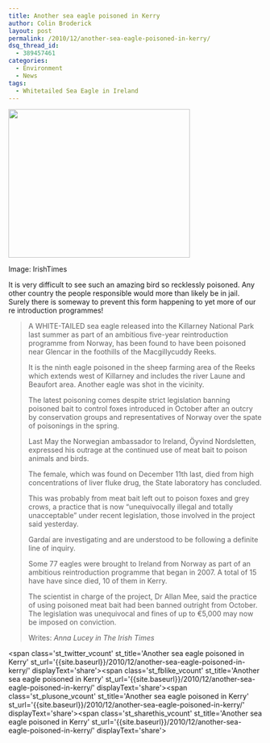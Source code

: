 ```yaml
---
title: Another sea eagle poisoned in Kerry
author: Colin Broderick
layout: post
permalink: /2010/12/another-sea-eagle-poisoned-in-kerry/
dsq_thread_id:
  - 389457461
categories:
  - Environment
  - News
tags:
  - Whitetailed Sea Eagle in Ireland
---
```

<div class="clear">
  <div class="wp-caption alignright" style="width: 370px">
    <a href="http://www.irishtimes.com/newspaper/breaking/images/2010/0511/253921_1.jpg?ts=1273592544"><img title="Whitetaild Sea Eagle" src="http://www.irishtimes.com/newspaper/breaking/images/2010/0511/253921_1.jpg?ts=1273592544" alt="" width="360" height="295" /></a><p class="wp-caption-text">
      Image: IrishTimes
    </p>
  </div>
  
  <p>
    It is very difficult to see such an amazing bird so recklessly poisoned. Any other country the people responsible would more than likely be in jail. Surely there is someway to prevent this form happening to yet more of our re introduction programmes!
  </p>
</div>

> A WHITE-TAILED sea eagle released into the Killarney National Park last summer as part of an ambitious five-year reintroduction programme from Norway, has been found to have been poisoned near Glencar in the foothills of the Macgillycuddy Reeks.
> 
> It is the ninth eagle poisoned in the sheep farming area of the Reeks which extends west of Killarney and includes the river Laune and Beaufort area. Another eagle was shot in the vicinity.
> 
> The latest poisoning comes despite strict legislation banning poisoned bait to control foxes introduced in October after an outcry by conservation groups and representatives of Norway over the spate of poisonings in the spring.
> 
> Last May the Norwegian ambassador to Ireland, Öyvind Nordsletten, expressed his outrage at the continued use of meat bait to poison animals and birds.
> 
> The female, which was found on December 11th last, died from high concentrations of liver fluke drug, the State laboratory has concluded.
> 
> This was probably from meat bait left out to poison foxes and grey crows, a practice that is now “unequivocally illegal and totally unacceptable” under recent legislation, those involved in the project said yesterday.
> 
> Gardaí are investigating and are understood to be following a definite line of inquiry.
> 
> Some 77 eagles were brought to Ireland from Norway as part of an ambitious reintroduction programme that began in 2007. A total of 15 have have since died, 10 of them in Kerry.
> 
> The scientist in charge of the project, Dr Allan Mee, said the practice of using poisoned meat bait had been banned outright from October. The legislation was unequivocal and fines of up to €5,000 may now be imposed on conviction.
> 
> Writes: *Anna Lucey in The Irish Times*

<span class='st\_twitter\_vcount' st\_title='Another sea eagle poisoned in Kerry' st\_url='{{site.baseurl}}/2010/12/another-sea-eagle-poisoned-in-kerry/' displayText='share'></span><span class='st\_fblike\_vcount' st\_title='Another sea eagle poisoned in Kerry' st\_url='{{site.baseurl}}/2010/12/another-sea-eagle-poisoned-in-kerry/' displayText='share'></span><span class='st\_plusone\_vcount' st\_title='Another sea eagle poisoned in Kerry' st\_url='{{site.baseurl}}/2010/12/another-sea-eagle-poisoned-in-kerry/' displayText='share'></span><span class='st\_sharethis\_vcount' st\_title='Another sea eagle poisoned in Kerry' st\_url='{{site.baseurl}}/2010/12/another-sea-eagle-poisoned-in-kerry/' displayText='share'></span>
